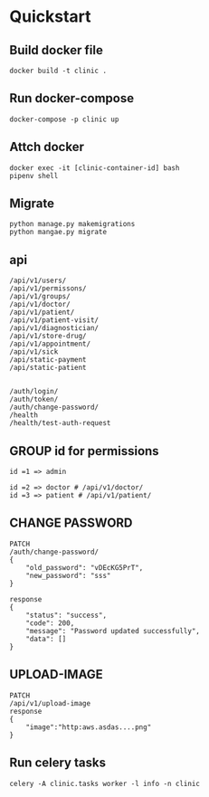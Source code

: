 # Quickstart

## Build docker file

```
docker build -t clinic .
```

## Run docker-compose

```
docker-compose -p clinic up
```

## Attch docker

```
docker exec -it [clinic-container-id] bash
pipenv shell
```

## Migrate

```
python manage.py makemigrations
python mangae.py migrate
```

## api

```
/api/v1/users/
/api/v1/permissons/
/api/v1/groups/
/api/v1/doctor/
/api/v1/patient/
/api/v1/patient-visit/
/api/v1/diagnostician/
/api/v1/store-drug/
/api/v1/appointment/
/api/v1/sick
/api/static-payment
/api/static-patient


/auth/login/
/auth/token/
/auth/change-password/
/health
/health/test-auth-request

```

## GROUP id for permissions

```
id =1 => admin

id =2 => doctor # /api/v1/doctor/
id =3 => patient # /api/v1/patient/
```

## CHANGE PASSWORD

```
PATCH
/auth/change-password/
{
    "old_password": "vDEcKG5PrT",
    "new_password": "sss"
}

response
{
    "status": "success",
    "code": 200,
    "message": "Password updated successfully",
    "data": []
}
```


## UPLOAD-IMAGE

```
PATCH
/api/v1/upload-image
response
{
    "image":"http:aws.asdas....png"
}
```

## Run celery tasks

```
celery -A clinic.tasks worker -l info -n clinic

```
